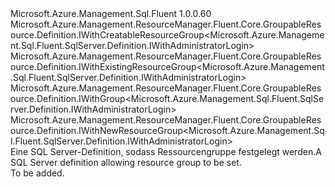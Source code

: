 <Type Name="IWithGroup" FullName="Microsoft.Azure.Management.Sql.Fluent.SqlServer.Definition.IWithGroup">
  <TypeSignature Language="C#" Value="public interface IWithGroup : Microsoft.Azure.Management.ResourceManager.Fluent.Core.GroupableResource.Definition.IWithCreatableResourceGroup&lt;Microsoft.Azure.Management.Sql.Fluent.SqlServer.Definition.IWithAdministratorLogin&gt;, Microsoft.Azure.Management.ResourceManager.Fluent.Core.GroupableResource.Definition.IWithExistingResourceGroup&lt;Microsoft.Azure.Management.Sql.Fluent.SqlServer.Definition.IWithAdministratorLogin&gt;, Microsoft.Azure.Management.ResourceManager.Fluent.Core.GroupableResource.Definition.IWithGroup&lt;Microsoft.Azure.Management.Sql.Fluent.SqlServer.Definition.IWithAdministratorLogin&gt;, Microsoft.Azure.Management.ResourceManager.Fluent.Core.GroupableResource.Definition.IWithNewResourceGroup&lt;Microsoft.Azure.Management.Sql.Fluent.SqlServer.Definition.IWithAdministratorLogin&gt;" />
  <TypeSignature Language="ILAsm" Value=".class public interface auto ansi abstract IWithGroup implements class Microsoft.Azure.Management.ResourceManager.Fluent.Core.GroupableResource.Definition.IWithCreatableResourceGroup`1&lt;class Microsoft.Azure.Management.Sql.Fluent.SqlServer.Definition.IWithAdministratorLogin&gt;, class Microsoft.Azure.Management.ResourceManager.Fluent.Core.GroupableResource.Definition.IWithExistingResourceGroup`1&lt;class Microsoft.Azure.Management.Sql.Fluent.SqlServer.Definition.IWithAdministratorLogin&gt;, class Microsoft.Azure.Management.ResourceManager.Fluent.Core.GroupableResource.Definition.IWithGroup`1&lt;class Microsoft.Azure.Management.Sql.Fluent.SqlServer.Definition.IWithAdministratorLogin&gt;, class Microsoft.Azure.Management.ResourceManager.Fluent.Core.GroupableResource.Definition.IWithNewResourceGroup`1&lt;class Microsoft.Azure.Management.Sql.Fluent.SqlServer.Definition.IWithAdministratorLogin&gt;" />
  <TypeSignature Language="DocId" Value="T:Microsoft.Azure.Management.Sql.Fluent.SqlServer.Definition.IWithGroup" />
  <TypeSignature Language="VB.NET" Value="Public Interface IWithGroup&#xA;Implements IWithCreatableResourceGroup(Of IWithAdministratorLogin), IWithExistingResourceGroup(Of IWithAdministratorLogin), IWithGroup(Of IWithAdministratorLogin), IWithNewResourceGroup(Of IWithAdministratorLogin)" />
  <TypeSignature Language="F#" Value="type IWithGroup = interface&#xA;    interface IWithGroup&lt;IWithAdministratorLogin&gt;&#xA;    interface IWithExistingResourceGroup&lt;IWithAdministratorLogin&gt;&#xA;    interface IWithNewResourceGroup&lt;IWithAdministratorLogin&gt;&#xA;    interface IWithCreatableResourceGroup&lt;IWithAdministratorLogin&gt;" />
  <AssemblyInfo>
    <AssemblyName>Microsoft.Azure.Management.Sql.Fluent</AssemblyName>
    <AssemblyVersion>1.0.0.60</AssemblyVersion>
  </AssemblyInfo>
  <Interfaces>
    <Interface>
      <InterfaceName>Microsoft.Azure.Management.ResourceManager.Fluent.Core.GroupableResource.Definition.IWithCreatableResourceGroup&lt;Microsoft.Azure.Management.Sql.Fluent.SqlServer.Definition.IWithAdministratorLogin&gt;</InterfaceName>
    </Interface>
    <Interface>
      <InterfaceName>Microsoft.Azure.Management.ResourceManager.Fluent.Core.GroupableResource.Definition.IWithExistingResourceGroup&lt;Microsoft.Azure.Management.Sql.Fluent.SqlServer.Definition.IWithAdministratorLogin&gt;</InterfaceName>
    </Interface>
    <Interface>
      <InterfaceName>Microsoft.Azure.Management.ResourceManager.Fluent.Core.GroupableResource.Definition.IWithGroup&lt;Microsoft.Azure.Management.Sql.Fluent.SqlServer.Definition.IWithAdministratorLogin&gt;</InterfaceName>
    </Interface>
    <Interface>
      <InterfaceName>Microsoft.Azure.Management.ResourceManager.Fluent.Core.GroupableResource.Definition.IWithNewResourceGroup&lt;Microsoft.Azure.Management.Sql.Fluent.SqlServer.Definition.IWithAdministratorLogin&gt;</InterfaceName>
    </Interface>
  </Interfaces>
  <Docs>
    <summary>
            <span data-ttu-id="df589-101">Eine SQL Server-Definition, sodass Ressourcengruppe festgelegt werden.</span><span class="sxs-lookup"><span data-stu-id="df589-101">A SQL Server definition allowing resource group to be set.</span></span>
            </summary>
    <remarks>To be added.</remarks>
  </Docs>
  <Members />
</Type>